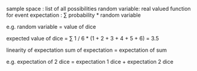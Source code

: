 sample space : list of all possibilities
random variable: real valued function for event
expectation : ∑ probability * random variable

e.g. random variable = value of dice

expected value of dice = ∑ 1 / 6 * (1 + 2 + 3 + 4 + 5 + 6)  =  3.5

linearity of expectation 
  sum of expectation = expectation of sum
  
  e.g.
  expectation of 2 dice = expectation 1 dice + expectation 2 dice   
